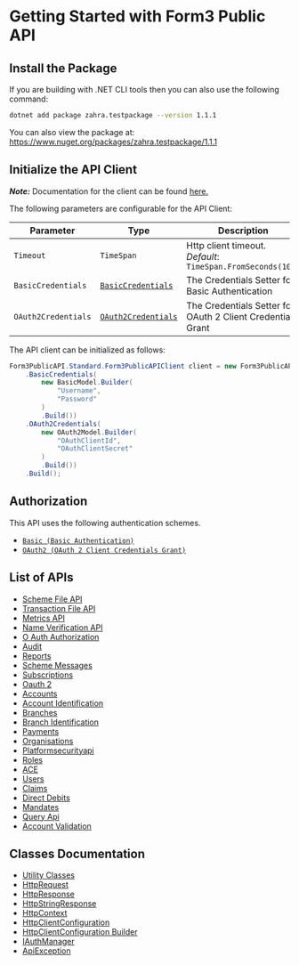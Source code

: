 
# Getting Started with Form3 Public API

## Install the Package

If you are building with .NET CLI tools then you can also use the following command:

```bash
dotnet add package zahra.testpackage --version 1.1.1
```

You can also view the package at:
https://www.nuget.org/packages/zahra.testpackage/1.1.1

## Initialize the API Client

**_Note:_** Documentation for the client can be found [here.](https://www.github.com/ZahraN444/formzeepackage-1-dotnet-sdk/tree/1.1.1/doc/client.md)

The following parameters are configurable for the API Client:

| Parameter | Type | Description |
|  --- | --- | --- |
| `Timeout` | `TimeSpan` | Http client timeout.<br>*Default*: `TimeSpan.FromSeconds(100)` |
| `BasicCredentials` | [`BasicCredentials`](https://www.github.com/ZahraN444/formzeepackage-1-dotnet-sdk/tree/1.1.1/doc/$a/https://www.github.com/ZahraN444/formzeepackage-1-dotnet-sdk/tree/1.1.1/basic-authentication.md) | The Credentials Setter for Basic Authentication |
| `OAuth2Credentials` | [`OAuth2Credentials`](https://www.github.com/ZahraN444/formzeepackage-1-dotnet-sdk/tree/1.1.1/doc/$a/https://www.github.com/ZahraN444/formzeepackage-1-dotnet-sdk/tree/1.1.1/oauth-2-client-credentials-grant.md) | The Credentials Setter for OAuth 2 Client Credentials Grant |

The API client can be initialized as follows:

```csharp
Form3PublicAPI.Standard.Form3PublicAPIClient client = new Form3PublicAPI.Standard.Form3PublicAPIClient.Builder()
    .BasicCredentials(
        new BasicModel.Builder(
            "Username",
            "Password"
        )
        .Build())
    .OAuth2Credentials(
        new OAuth2Model.Builder(
            "OAuthClientId",
            "OAuthClientSecret"
        )
        .Build())
    .Build();
```

## Authorization

This API uses the following authentication schemes.

* [`Basic (Basic Authentication)`](https://www.github.com/ZahraN444/formzeepackage-1-dotnet-sdk/tree/1.1.1/doc/$a/https://www.github.com/ZahraN444/formzeepackage-1-dotnet-sdk/tree/1.1.1/basic-authentication.md)
* [`OAuth2 (OAuth 2 Client Credentials Grant)`](https://www.github.com/ZahraN444/formzeepackage-1-dotnet-sdk/tree/1.1.1/doc/$a/https://www.github.com/ZahraN444/formzeepackage-1-dotnet-sdk/tree/1.1.1/oauth-2-client-credentials-grant.md)

## List of APIs

* [Scheme File API](https://www.github.com/ZahraN444/formzeepackage-1-dotnet-sdk/tree/1.1.1/doc/controllers/scheme-file-api.md)
* [Transaction File API](https://www.github.com/ZahraN444/formzeepackage-1-dotnet-sdk/tree/1.1.1/doc/controllers/transaction-file-api.md)
* [Metrics API](https://www.github.com/ZahraN444/formzeepackage-1-dotnet-sdk/tree/1.1.1/doc/controllers/metrics-api.md)
* [Name Verification API](https://www.github.com/ZahraN444/formzeepackage-1-dotnet-sdk/tree/1.1.1/doc/controllers/name-verification-api.md)
* [O Auth Authorization](https://www.github.com/ZahraN444/formzeepackage-1-dotnet-sdk/tree/1.1.1/doc/controllers/o-auth-authorization.md)
* [Audit](https://www.github.com/ZahraN444/formzeepackage-1-dotnet-sdk/tree/1.1.1/doc/controllers/audit.md)
* [Reports](https://www.github.com/ZahraN444/formzeepackage-1-dotnet-sdk/tree/1.1.1/doc/controllers/reports.md)
* [Scheme Messages](https://www.github.com/ZahraN444/formzeepackage-1-dotnet-sdk/tree/1.1.1/doc/controllers/scheme-messages.md)
* [Subscriptions](https://www.github.com/ZahraN444/formzeepackage-1-dotnet-sdk/tree/1.1.1/doc/controllers/subscriptions.md)
* [Oauth 2](https://www.github.com/ZahraN444/formzeepackage-1-dotnet-sdk/tree/1.1.1/doc/controllers/oauth-2.md)
* [Accounts](https://www.github.com/ZahraN444/formzeepackage-1-dotnet-sdk/tree/1.1.1/doc/controllers/accounts.md)
* [Account Identification](https://www.github.com/ZahraN444/formzeepackage-1-dotnet-sdk/tree/1.1.1/doc/controllers/account-identification.md)
* [Branches](https://www.github.com/ZahraN444/formzeepackage-1-dotnet-sdk/tree/1.1.1/doc/controllers/branches.md)
* [Branch Identification](https://www.github.com/ZahraN444/formzeepackage-1-dotnet-sdk/tree/1.1.1/doc/controllers/branch-identification.md)
* [Payments](https://www.github.com/ZahraN444/formzeepackage-1-dotnet-sdk/tree/1.1.1/doc/controllers/payments.md)
* [Organisations](https://www.github.com/ZahraN444/formzeepackage-1-dotnet-sdk/tree/1.1.1/doc/controllers/organisations.md)
* [Platformsecurityapi](https://www.github.com/ZahraN444/formzeepackage-1-dotnet-sdk/tree/1.1.1/doc/controllers/platformsecurityapi.md)
* [Roles](https://www.github.com/ZahraN444/formzeepackage-1-dotnet-sdk/tree/1.1.1/doc/controllers/roles.md)
* [ACE](https://www.github.com/ZahraN444/formzeepackage-1-dotnet-sdk/tree/1.1.1/doc/controllers/ace.md)
* [Users](https://www.github.com/ZahraN444/formzeepackage-1-dotnet-sdk/tree/1.1.1/doc/controllers/users.md)
* [Claims](https://www.github.com/ZahraN444/formzeepackage-1-dotnet-sdk/tree/1.1.1/doc/controllers/claims.md)
* [Direct Debits](https://www.github.com/ZahraN444/formzeepackage-1-dotnet-sdk/tree/1.1.1/doc/controllers/direct-debits.md)
* [Mandates](https://www.github.com/ZahraN444/formzeepackage-1-dotnet-sdk/tree/1.1.1/doc/controllers/mandates.md)
* [Query Api](https://www.github.com/ZahraN444/formzeepackage-1-dotnet-sdk/tree/1.1.1/doc/controllers/query-api.md)
* [Account Validation](https://www.github.com/ZahraN444/formzeepackage-1-dotnet-sdk/tree/1.1.1/doc/controllers/account-validation.md)

## Classes Documentation

* [Utility Classes](https://www.github.com/ZahraN444/formzeepackage-1-dotnet-sdk/tree/1.1.1/doc/utility-classes.md)
* [HttpRequest](https://www.github.com/ZahraN444/formzeepackage-1-dotnet-sdk/tree/1.1.1/doc/http-request.md)
* [HttpResponse](https://www.github.com/ZahraN444/formzeepackage-1-dotnet-sdk/tree/1.1.1/doc/http-response.md)
* [HttpStringResponse](https://www.github.com/ZahraN444/formzeepackage-1-dotnet-sdk/tree/1.1.1/doc/http-string-response.md)
* [HttpContext](https://www.github.com/ZahraN444/formzeepackage-1-dotnet-sdk/tree/1.1.1/doc/http-context.md)
* [HttpClientConfiguration](https://www.github.com/ZahraN444/formzeepackage-1-dotnet-sdk/tree/1.1.1/doc/http-client-configuration.md)
* [HttpClientConfiguration Builder](https://www.github.com/ZahraN444/formzeepackage-1-dotnet-sdk/tree/1.1.1/doc/http-client-configuration-builder.md)
* [IAuthManager](https://www.github.com/ZahraN444/formzeepackage-1-dotnet-sdk/tree/1.1.1/doc/i-auth-manager.md)
* [ApiException](https://www.github.com/ZahraN444/formzeepackage-1-dotnet-sdk/tree/1.1.1/doc/api-exception.md)

